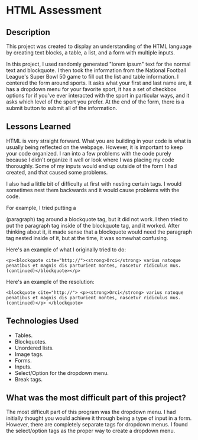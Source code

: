 # HTML Assessment

## Description

This project was created to display an understanding of the HTML language by creating text blocks, a table, a list, and a form with multiple inputs.

In this project, I used randomly generated "lorem ipsum" text for the normal text and blockquote. I then took the information from the National Football League's Super Bowl 50 game to fill out the list and table information. I centered the form around sports. It asks what your first and last name are, it has a dropdown menu for your favorite sport, it has a set of checkbox options for if you've ever interacted with the sport in particular ways, and it asks which level of the sport you prefer. At the end of the form, there is a submit button to submit all of the information.

## Lessons Learned

HTML is very straight forward. What you are building in your code is what is usually being reflected on the webpage. However, it is important to keep your code organized. I ran into a few problems with the code purely because I didn't organize it well or look where I was placing my code thoroughly. Some of my inputs would end up outside of the form I had created, and that caused some problems.

I also had a little bit of difficulty at first with nesting certain tags. I would sometimes nest them backwards and it would cause problems with the code.

For example, I tried putting a <p> (paragraph) tag around a blockquote tag, but it did not work. I then tried to put the paragraph tag inside of the blockquote tag, and it worked. After thinking about it, it made sense that a blockquote would need the paragraph tag nested inside of it, but at the time, it was somewhat confusing.

Here's an example of what I originally tried to do:

`<p><blockquote cite="http://"><strong>Orci</strong> varius natoque penatibus et magnis dis parturient montes, nascetur ridiculus mus. (continued)</blockquote></p>`

Here's an example of the resolution:

`<blockquote cite="http://">
      <p><strong>Orci</strong> varius natoque penatibus et magnis dis parturient montes, nascetur ridiculus mus. (continued)</p>
    </blockquote>`

## Technologies Used

- Tables.
- Blockquotes.
- Unordered lists.
- Image tags.
- Forms.
- Inputs.
- Select/Option for the dropdown menu.
- Break tags.

## What was the most difficult part of this project?

The most difficult part of this program was the dropdown menu. I had initially thought you would achieve it through being a type of input in a form. However, there are completely separate tags for dropdown menus. I found the select/option tags as the proper way to create a dropdown menu.
